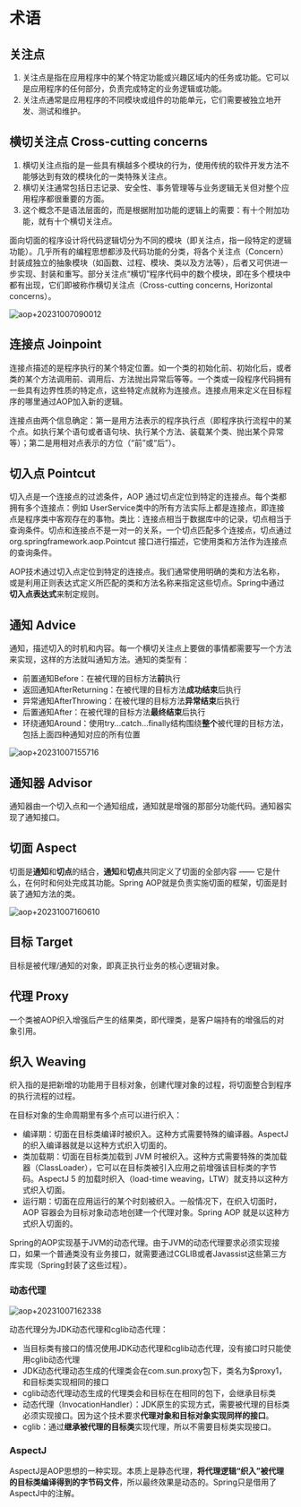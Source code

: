 # 术语

## 关注点
1. 关注点是指在应用程序中的某个特定功能或兴趣区域内的任务或功能。它可以是应用程序的任何部分，负责完成特定的业务逻辑或功能。
2. 关注点通常是应用程序的不同模块或组件的功能单元，它们需要被独立地开发、测试和维护。

## 横切关注点 Cross-cutting concerns
1. 横切关注点指的是一些具有横越多个模块的行为，使用传统的软件开发方法不能够达到有效的模块化的一类特殊关注点。
2. 横切关注通常包括日志记录、安全性、事务管理等与业务逻辑无关但对整个应用程序都很重要的方面。
3. 这个概念不是语法层面的，而是根据附加功能的逻辑上的需要：有十个附加功能，就有十个横切关注点。

面向切面的程序设计将代码逻辑切分为不同的模块（即关注点，指一段特定的逻辑功能）。几乎所有的编程思想都涉及代码功能的分类，将各个关注点（Concern）封装成独立的抽象模块（如函数、过程、模块、类以及方法等），后者又可供进一步实现、封装和重写。部分关注点“横切”程序代码中的数个模块，即在多个模块中都有出现，它们即被称作横切关注点（Cross-cutting concerns, Horizontal concerns）。

![aop+20231007090012](https://raw.githubusercontent.com/loli0con/picgo/master/images/aop%2B20231007090012.png%2B2023-10-07-09-00-13)

## 连接点 Joinpoint
连接点描述的是程序执行的某个特定位置。如一个类的初始化前、初始化后，或者类的某个方法调用前、调用后、方法抛出异常后等等。一个类或一段程序代码拥有一些具有边界性质的特定点，这些特定点就称为连接点。连接点用来定义在目标程序的哪里通过AOP加入新的逻辑。

连接点由两个信息确定：第一是用方法表示的程序执行点（即程序执行流程中的某个点。如执行某个语句或者语句块、执行某个方法、装载某个类、抛出某个异常等）；第二是用相对点表示的方位（“前”或“后”）。

## 切入点 Pointcut
切入点是一个连接点的过滤条件，AOP 通过切点定位到特定的连接点。每个类都拥有多个连接点：例如 UserService类中的所有方法实际上都是连接点，即连接点是程序类中客观存在的事物。类比：连接点相当于数据库中的记录，切点相当于查询条件。切点和连接点不是一对一的关系，一个切点匹配多个连接点，切点通过 org.springframework.aop.Pointcut 接口进行描述，它使用类和方法作为连接点的查询条件。

AOP技术通过切入点定位到特定的连接点。我们通常使用明确的类和方法名称，或是利用正则表达式定义所匹配的类和方法名称来指定这些切点。Spring中通过**切入点表达式**来制定规则。

## 通知 Advice
通知，描述切入的时机和内容。每一个横切关注点上要做的事情都需要写一个方法来实现，这样的方法就叫通知方法。通知的类型有：
* 前置通知Before：在被代理的目标方法**前**执行
* 返回通知AfterReturning：在被代理的目标方法**成功结束**后执行
* 异常通知AfterThrowing：在被代理的目标方法**异常结束**后执行
* 后置通知After：在被代理的目标方法**最终结束**后执行
* 环绕通知Around：使用try...catch...finally结构围绕**整个**被代理的目标方法，包括上面四种通知对应的所有位置

![aop+20231007155716](https://raw.githubusercontent.com/loli0con/picgo/master/images/aop%2B20231007155716.png%2B2023-10-07-15-57-17)

## 通知器 Advisor
通知器由一个切入点和一个通知组成，通知就是增强的那部分功能代码。通知器实现了通知接口。

## 切面 Aspect
切面是**通知**和**切点**的结合，**通知**和**切点**共同定义了切面的全部内容 —— 它是什么，在何时和何处完成其功能。Spring AOP就是负责实施切面的框架，切面是封装了通知方法的类。

![aop+20231007160610](https://raw.githubusercontent.com/loli0con/picgo/master/images/aop%2B20231007160610.png%2B2023-10-07-16-06-11)

## 目标 Target
目标是被代理/通知的对象，即真正执行业务的核心逻辑对象。

## 代理 Proxy
一个类被AOP织入增强后产生的结果类，即代理类，是客户端持有的增强后的对象引用。

## 织入 Weaving
织入指的是把新增的功能用于目标对象，创建代理对象的过程，将切面整合到程序的执行流程的过程。

在目标对象的生命周期里有多个点可以进行织入：
* 编译期：切面在目标类编译时被织入。这种方式需要特殊的编译器。AspectJ 的织入编译器就是以这种方式织入切面的。
* 类加载期：切面在目标类加载到 JVM 时被织入。这种方式需要特殊的类加载器（ClassLoader），它可以在目标类被引入应用之前增强该目标类的字节码。AspectJ 5 的加载时织入（load-time weaving，LTW）就支持以这种方式织入切面。
* 运行期：切面在应用运行的某个时刻被织入。一般情况下，在织入切面时，AOP 容器会为目标对象动态地创建一个代理对象。Spring AOP 就是以这种方式织入切面的。

Spring的AOP实现基于JVM的动态代理。由于JVM的动态代理要求必须实现接口，如果一个普通类没有业务接口，就需要通过CGLIB或者Javassist这些第三方库实现（Spring封装了这些过程）。

### 动态代理
![aop+20231007162338](https://raw.githubusercontent.com/loli0con/picgo/master/images/aop%2B20231007162338.png%2B2023-10-07-16-23-38)

动态代理分为JDK动态代理和cglib动态代理：
* 当目标类有接口的情况使用JDK动态代理和cglib动态代理，没有接口时只能使用cglib动态代理
* JDK动态代理动态生成的代理类会在com.sun.proxy包下，类名为$proxy1，和目标类实现相同的接口
* cglib动态代理动态生成的代理类会和目标在在相同的包下，会继承目标类
* 动态代理（InvocationHandler）：JDK原生的实现方式，需要被代理的目标类必须实现接口。因为这个技术要求**代理对象和目标对象实现同样的接口**。
* cglib：通过**继承被代理的目标类**实现代理，所以不需要目标类实现接口。

### AspectJ
AspectJ是AOP思想的一种实现。本质上是静态代理，**将代理逻辑“织入”被代理的目标类编译得到的字节码文件**，所以最终效果是动态的。Spring只是借用了AspectJ中的注解。